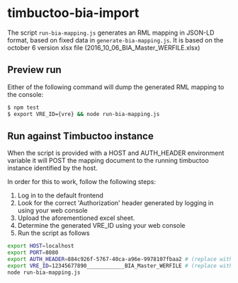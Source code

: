# timbuctoo-bia-import

The script ```run-bia-mapping.js``` generates an RML mapping in JSON-LD 
format, based on fixed data in ```generate-bia-mapping.js```. It is based
on the october 6 version xlsx file (2016_10_06_BIA_Master_WERFILE.xlsx)

## Preview run

Either of the following command will dump the generated RML mapping to the console:
```sh
$ npm test
$ export VRE_ID={vre} && node run-bia-mapping.js
```


## Run against Timbuctoo instance

When the script is provided with a HOST and AUTH_HEADER environment variable
it will POST the mapping document to the running timbuctoo instance identified
by the host.

In order for this to work, follow the following steps:

1. Log in to the default frontend
2. Look for the correct 'Authorization' header generated by logging in using your web console
3. Upload the aforementioned excel sheet.
4. Determine the generated VRE_ID using your web console
5. Run the script as follows

```sh
export HOST=localhost
export PORT=8080
export AUTH_HEADER=884c926f-5767-40ca-a96e-9978107fbaa2 # (replace with the correct header value)
export VRE_ID=12345677890____________BIA_Master_WERFILE # (replace with the correct VRE_ID)
node run-bia-mapping.js
```

